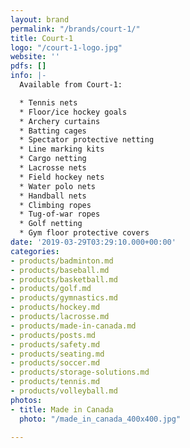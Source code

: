 ```yaml
---
layout: brand
permalink: "/brands/court-1/"
title: Court-1
logo: "/court-1-logo.jpg"
website: ''
pdfs: []
info: |-
  Available from Court-1:

  * Tennis nets
  * Floor/ice hockey goals
  * Archery curtains
  * Batting cages
  * Spectator protective netting
  * Line marking kits
  * Cargo netting
  * Lacrosse nets
  * Field hockey nets
  * Water polo nets
  * Handball nets
  * Climbing ropes
  * Tug-of-war ropes
  * Golf netting
  * Gym floor protective covers
date: '2019-03-29T03:29:10.000+00:00'
categories:
- products/badminton.md
- products/baseball.md
- products/basketball.md
- products/golf.md
- products/gymnastics.md
- products/hockey.md
- products/lacrosse.md
- products/made-in-canada.md
- products/posts.md
- products/safety.md
- products/seating.md
- products/soccer.md
- products/storage-solutions.md
- products/tennis.md
- products/volleyball.md
photos:
- title: Made in Canada
  photo: "/made_in_canada_400x400.jpg"

---
```

